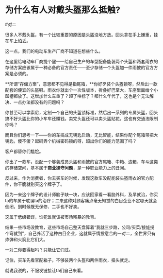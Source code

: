 # 为什么有人对戴头盔那么抵触?

\#对二

很多人不戴头盔，有一个比较重要的原因是头盔没地方放。回头拿在手上嫌重，挂在车上怕丢。

这一点，我们的电动车生产厂商不知道在想些什么。

在这里给电动车厂商提个醒——给自己生产的车型配备能装两个头盔和两套雨衣的存储方案应该属于一种必备的官方责任——至少存储一个头盔加一件雨披的官方方案是必须的。

**所谓“存储方案”，意思都不见得是指尾箱，**你好歹装个头盔锁呀，然后出一款配套的便宜的头盔呀。雨衣你就出个一次性版本，折叠好巴掌大，车座里面给个小凹槽都放了。这增加什么车重了？超了啥标了？都什么年代了，这也是个无法解决、一点办法都没有的问题吗？

你甚至可以学索尼，定制一个自己的头盔锁标准，然后出一系列的专属头盔，回头搞不好头盔比你的小车车还赚钱。卖完头盔还可以卖头盔贴花，这也有交通法限制你吗？

而且你们思考一下——你的车搞成无钥匙启动，无比智能，结果你配个尾箱带把大钥匙，傻不傻？起码弄个机械密码锁的呀，超出你们的能力范围了吗？

客户都替你们尴尬。

你出了一款车，没配一个够装成员头盔和雨披的官方尾箱、中箱、边箱、车斗这类的存储空间，基本属于**商业操守问题**，是一种职业能力上的丑闻。

反过来，作为消费者，你去买车的时候，发现这款车没配能装头盔雨衣的官方配件，你干脆就别买这个牌子了。

因为一来这个牌子的设计师脑子缺一块，应该回家看一看脑外科，及早就治，你买ta的车属于耽误ta的治疗；二来这种对顾客痛点毫无知觉的白目企业不定哪天就会倒闭，到时候既无保修、二手也不好卖。

这属于低级错误，谁犯谁就该被市场残暴的教育。

结果一些市场没教育，这些市场自己整天盘算着“我就三步路，公司/买菜/接娃拐个弯就到”，自己养活了这种白目企业，这就属于情投意合的一对二，全世界只有炸弹和火箭比它们大。

一对二你要得起吗？只能让它们过。

记住，买车先看官配箱子，不够装两个头盔和两件雨衣，扭头就走。

就说我说的，不服发链接让ta们自己来看。

